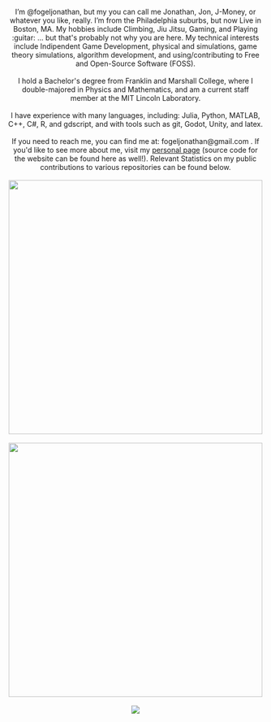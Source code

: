 <p align="center">
  I’m @fogeljonathan, but my you can call me Jonathan, Jon, J-Money, or whatever you like, really. I’m from the Philadelphia suburbs, but now Live in Boston, MA. My hobbies include Climbing, Jiu Jitsu, Gaming, and Playing :guitar: ... but that's probably not why you are here. My technical interests include Indipendent Game Development, physical and simulations, game theory simulations, algorithm development, and using/contributing to Free and Open-Source Software (FOSS).
  <br><br>
  </b>I hold a Bachelor's degree from Franklin and Marshall College, where I double-majored in Physics and Mathematics, and am a current staff member at the MIT Lincoln Laboratory.
  <br><br>
  </b>I have experience with many languages, including: Julia, Python, MATLAB, C++, C#, R, and gdscript, and with tools such as git, Godot, Unity, and latex.
  <br><br>
  </b>If you need to reach me, you can find me at: fogeljonathan@gmail.com . If you'd like to see more about me, visit my <a href="https://fogeljonathan.github.io">personal page</a> (source code for the website can be found here as well!). Relevant Statistics on my public contributions to various repositories can be found below.
  <br><br>
  <!--- abc --->
  
  <img align="center" src="https://github-readme-stats.vercel.app/api/top-langs/?username=fogeljonathan&layout=compact&exclude_repo=Diamond-Analysis-in-R" width="500"/>
  <br><br>
  <img width="500px" src="https://stackoverflow-card.vercel.app/?userID=19641151&theme=light"/>
  <br><br>
  <a href="https://github.com/JacobLinCool/LeetCode-Stats-Card" target="_blank">
    <img src="https://leetcard.jacoblin.cool/fogeljonathan?theme=light"/>
  </a>
</p>

